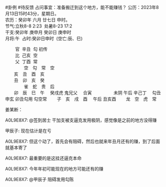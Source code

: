 #卦例 #待反馈 
占问事宜：准备搬迁到这个地方，能不能赚钱？
公历：2023年8月13日15时43分，星期日。  
农历：癸卯年 六月 廿七日 申时。  
节气:立秋8-8 2:23  处暑8-23 17:2  
干支:癸卯年 庚申月 癸卯日 庚申时  
月将:午  占时:癸卯日申时  (空亡:辰、巳)  
  
　 　官  辛丑  勾 初传  
　 　比  己亥  空  
　　 父  丁酉  常  
　　
　　空　勾　常　空　  
　　亥　丑　酉　亥　  
　　丑　卯　亥　癸　  
　　
　　雀　蛇　贵　后　  
　　卯　辰　巳　午　  癸戌虎   鬼兄父
　合寅　　　　　未阴    午后   辛己丁
　勾丑　　　　　申玄  卯丑勾用 勾空常
　　子　亥　戌　酉　    午后   丑亥酉
　　龙　空　虎　常

姜某断：

A0L9E8X7:
@签到居士 干加支被支逼克发用极阴，感觉像是之前的地方没得赚

甲辰子:
现在估计是在亏

A0L9E8X7:
但这个动了，首先会有阻碍，然后也就来年丑月还有的赚，到了后面就基本寄了

A0L9E8X7:
最重要的是这挂还逼克本命

A0L9E8X7:
今年年初可能现在的地方可能还有的赚

A0L9E8X7:
@甲辰子 阻碍发用勾陈
